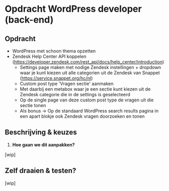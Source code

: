 # Opdracht WordPress developer (back-end)

## Opdracht
- WordPress met schoon thema opzetten
- Zendesk Help Center API koppelen (https://developer.zendesk.com/rest_api/docs/help_center/introduction)
   - Settings page maken met nodige Zendesk instellingen + dropdown waar je kunt kiezen uit alle categorien uit de Zendesk van Snappet (https://service.snappet.org/hc/nl)
   - Custom post type 'Vragen sectie' aanmaken
   - Met daarbij een metabox waar je een sectie kunt kiezen uit de Zendesk categorie die in de settings is geselecteerd
   - Op de single page van deze custom post type de vragen uit die sectie tonen
   - Als bonus -> Op de standaard WordPress search results pagina in een apart blokje ook Zendesk vragen doorzoeken en tonen

## Beschrijving & keuzes

1. **Hoe gaan we dit aanpakken?**

[wip]

## Zelf draaien & testen?

[wip]

